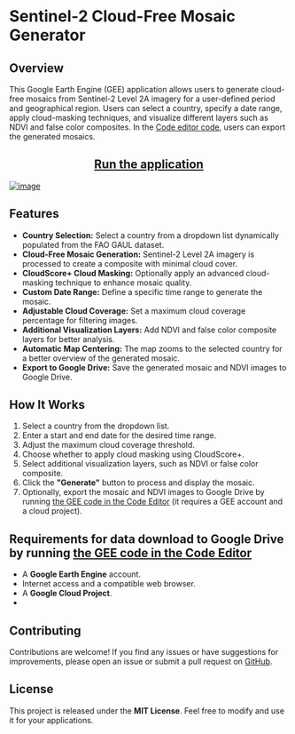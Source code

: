 # Sentinel-2 Cloud-Free Mosaic Generator

## Overview
This Google Earth Engine (GEE) application allows users to generate cloud-free mosaics from Sentinel-2 Level 2A imagery for a user-defined period and geographical region. 
Users can select a country, specify a date range, apply cloud-masking techniques, and visualize different layers such as NDVI and false color composites. In the [Code editor code](https://code.earthengine.google.com/6c515edd7192668ccf73e5b7635aeee2), users can export the generated mosaics.

<h2 align="center"> <a href="https://danielp.users.earthengine.app/view/sentinel2-cloudfree-mosaic-generator">Run the application</a> </h2>

[![image](https://github.com/user-attachments/assets/ef929d59-1280-4257-bed7-7452738ab67c)](https://danielp.users.earthengine.app/view/sentinel2-cloudfree-mosaic-generator)


## Features
- **Country Selection:** Select a country from a dropdown list dynamically populated from the FAO GAUL dataset.
- **Cloud-Free Mosaic Generation:** Sentinel-2 Level 2A imagery is processed to create a composite with minimal cloud cover.
- **CloudScore+ Cloud Masking:** Optionally apply an advanced cloud-masking technique to enhance mosaic quality.
- **Custom Date Range:** Define a specific time range to generate the mosaic.
- **Adjustable Cloud Coverage:** Set a maximum cloud coverage percentage for filtering images.
- **Additional Visualization Layers:** Add NDVI and false color composite layers for better analysis.
- **Automatic Map Centering:** The map zooms to the selected country for a better overview of the generated mosaic.
- **Export to Google Drive:** Save the generated mosaic and NDVI images to Google Drive.

## How It Works
1. Select a country from the dropdown list.
2. Enter a start and end date for the desired time range.
3. Adjust the maximum cloud coverage threshold.
4. Choose whether to apply cloud masking using CloudScore+.
5. Select additional visualization layers, such as NDVI or false color composite.
6. Click the **"Generate"** button to process and display the mosaic.
7. Optionally, export the mosaic and NDVI images to Google Drive by running [the GEE code in the Code Editor](https://code.earthengine.google.com/6c515edd7192668ccf73e5b7635aeee2) (it requires a GEE account and a cloud project).

## Requirements for data download to Google Drive by running [the GEE code in the Code Editor](https://code.earthengine.google.com/6c515edd7192668ccf73e5b7635aeee2)
- A **Google Earth Engine** account.
- Internet access and a compatible web browser.
- A **Google Cloud Project**.
- 
## Contributing
Contributions are welcome! If you find any issues or have suggestions for improvements, please open an issue or submit a pull request on [GitHub](https://github.com/palubad/S2-Mosaic-Generator).

## License
This project is released under the **MIT License**. Feel free to modify and use it for your applications.
